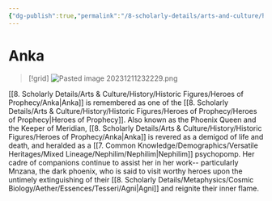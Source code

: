 ```yaml
---
{"dg-publish":true,"permalink":"/8-scholarly-details/arts-and-culture/history/historic-figures/heroes-of-prophecy/anka/","noteIcon":""}
---
```


# Anka

>[!grid]
>![Pasted image 20231211232229.png](/img/user/x.%20Assets/Attachments/Pasted%20image%2020231211232229.png)

[[8. Scholarly Details/Arts & Culture/History/Historic Figures/Heroes of Prophecy/Anka\|Anka]] is remembered as one of the [[8. Scholarly Details/Arts & Culture/History/Historic Figures/Heroes of Prophecy/Heroes of Prophecy\|Heroes of Prophecy]]. Also known as the Phoenix Queen and the Keeper of Meridian, [[8. Scholarly Details/Arts & Culture/History/Historic Figures/Heroes of Prophecy/Anka\|Anka]] is revered as a demigod of life and death, and heralded as a [[7. Common Knowledge/Demographics/Versatile Heritages/Mixed Lineage/Nephilim/Nephilim\|Nephilim]] psychopomp. Her cadre of companions continue to assist her in her work-- particularly Mnzana, the dark phoenix, who is said to visit worthy heroes upon the untimely extinguishing of their [[8. Scholarly Details/Metaphysics/Cosmic Biology/Aether/Essences/Tesseri/Agni\|Agni]] and reignite their inner flame. 